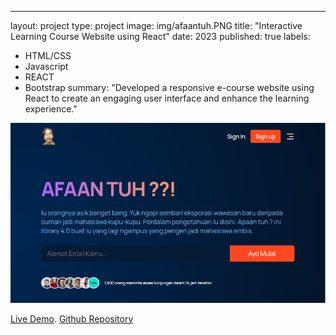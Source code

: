 ---
layout: project
type: project
image: img/afaantuh.PNG
title: "Interactive Learning Course Website using React"
date: 2023
published: true
labels:
  - HTML/CSS
  - Javascript
  - REACT
  - Bootstrap
summary: "Developed a responsive e-course website using React to create an engaging user interface and enhance the learning experience."


<img src="img/afaantuh.PNG" class="img-fluid">

[Live Demo](https://statuesque-centaur-21bad2.netlify.app/).
[Github Repository](https://github.com/akmaltaufik/apaan-tuh-ui-ux)
